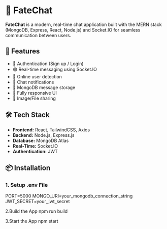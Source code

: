 # 💬 FateChat

**FateChat** is a modern, real-time chat application built with the MERN stack (MongoDB, Express, React, Node.js) and Socket.IO for seamless communication between users.

## 🚀 Features

- 🔐 Authentication (Sign up / Login)
- 🟢 Real-time messaging using Socket.IO
- 👤 Online user detection
- 📨 Chat notifications
- 💾 MongoDB message storage
- 📱 Fully responsive UI
- 📁 Image/File sharing 

## 🛠️ Tech Stack

- **Frontend:** React, TailwindCSS, Axios
- **Backend:** Node.js, Express.js
- **Database:** MongoDB Atlas
- **Real-Time:** Socket.IO
- **Authentication:** JWT

## 📦 Installation

### 1. Setup .env File
PORT=5000
MONGO_URI=your_mongodb_connection_string
JWT_SECRET=your_jwt_secret


2.Build the App
npm run build

3.Start the App
npm start
